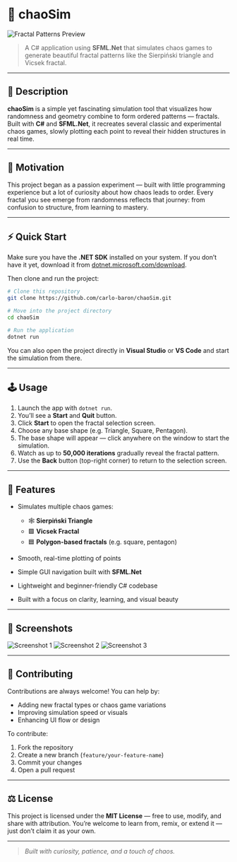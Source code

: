 # 🌌 chaoSim

![Fractal Patterns Preview](screenshot.png)

> A C# application using **SFML.Net** that simulates chaos games to generate beautiful fractal patterns like the Sierpiński triangle and Vicsek fractal.

---

## 🧩 Description

**chaoSim** is a simple yet fascinating simulation tool that visualizes how randomness and geometry combine to form ordered patterns — fractals.
Built with **C#** and **SFML.Net**, it recreates several classic and experimental chaos games, slowly plotting each point to reveal their hidden structures in real time.

---

## 🎯 Motivation

This project began as a passion experiment — built with little programming experience but a lot of curiosity about how chaos leads to order.
Every fractal you see emerge from randomness reflects that journey: from confusion to structure, from learning to mastery.

---

## ⚡ Quick Start

Make sure you have the **.NET SDK** installed on your system.
If you don’t have it yet, download it from [dotnet.microsoft.com/download](https://dotnet.microsoft.com/download).

Then clone and run the project:

```bash
# Clone this repository
git clone https://github.com/carlo-baron/chaoSim.git

# Move into the project directory
cd chaoSim

# Run the application
dotnet run
```

You can also open the project directly in **Visual Studio** or **VS Code**
and start the simulation from there.

---

## 🕹️ Usage

1. Launch the app with `dotnet run`.
2. You’ll see a **Start** and **Quit** button.
3. Click **Start** to open the fractal selection screen.
4. Choose any base shape (e.g. Triangle, Square, Pentagon).
5. The base shape will appear — click anywhere on the window to start the simulation.
6. Watch as up to **50,000 iterations** gradually reveal the fractal pattern.
7. Use the **Back** button (top-right corner) to return to the selection screen.

---

## 🧠 Features

* Simulates multiple chaos games:

  * 🕸️ **Sierpiński Triangle**
  * 🟩 **Vicsek Fractal**
  * 🟦 **Polygon-based fractals** (e.g. square, pentagon)
* Smooth, real-time plotting of points
* Simple GUI navigation built with **SFML.Net**
* Lightweight and beginner-friendly C# codebase
* Built with a focus on clarity, learning, and visual beauty

---

## 📸 Screenshots

![Screenshot 1](screenshot1.png)
![Screenshot 2](screenshot2.png)
![Screenshot 3](screenshot3.png)

---

## 🤝 Contributing

Contributions are always welcome!
You can help by:

* Adding new fractal types or chaos game variations
* Improving simulation speed or visuals
* Enhancing UI flow or design

To contribute:

1. Fork the repository
2. Create a new branch (`feature/your-feature-name`)
3. Commit your changes
4. Open a pull request

---

## ⚖️ License

This project is licensed under the **MIT License** — free to use, modify, and share with attribution.
You’re welcome to learn from, remix, or extend it — just don’t claim it as your own.

---

> *Built with curiosity, patience, and a touch of chaos.*
